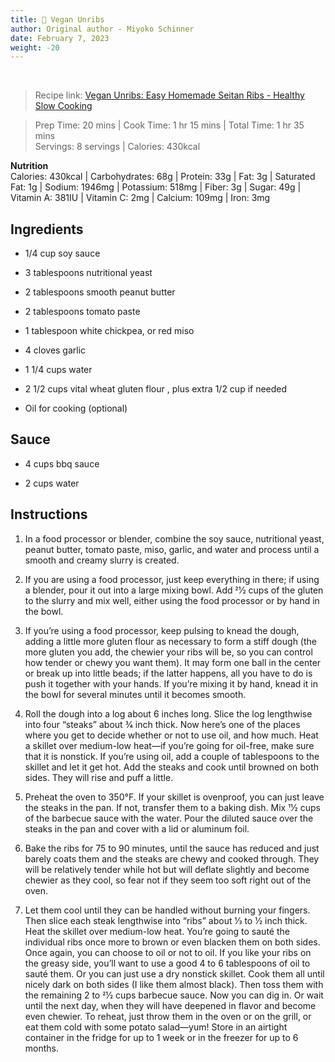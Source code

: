 ```yaml
---
title: 🍲 Vegan Unribs
author: Original author - Miyoko Schinner
date: February 7, 2023
weight: -20
---
```


<br />

> Recipe link: [Vegan Unribs: Easy Homemade Seitan Ribs - Healthy Slow Cooking](https://healthyslowcooking.com/unribs-from-the-homemade-vegan-pantry-by-miyoko-schinner/)

> Prep Time: 20 mins | Cook Time: 1 hr 15 mins | Total Time: 1 hr 35 mins  
> Servings: 8 servings | Calories: 430kcal

**Nutrition**  
Calories: 430kcal | Carbohydrates: 68g | Protein: 33g | Fat: 3g | Saturated Fat: 1g | Sodium: 1946mg | Potassium: 518mg | Fiber: 3g | Sugar: 49g | Vitamin A: 381IU | Vitamin C: 2mg | Calcium: 109mg | Iron: 3mg

## Ingredients

- 1/4 cup soy sauce

- 3 tablespoons nutritional yeast

- 2 tablespoons smooth peanut butter

- 2 tablespoons tomato paste

- 1 tablespoon white chickpea, or red miso

- 4 cloves garlic

- 1 1/4 cups water

- 2 1/2 cups vital wheat gluten flour , plus extra 1/2 cup if needed

- Oil for cooking (optional)

## Sauce

- 4 cups bbq sauce

- 2 cups water

## Instructions

1. In a food processor or blender, combine the soy sauce, nutritional yeast, peanut butter, tomato paste, miso, garlic, and water and process until a smooth and creamy slurry is created.

2. If you are using a food processor, just keep everything in there; if using a blender, pour it out into a large mixing bowl. Add 21⁄2 cups of the gluten to the slurry and mix well, either using the food processor or by hand in the bowl.

3. If you’re using a food processor, keep pulsing to knead the dough, adding a little more gluten flour as necessary to form a stiff dough (the more gluten you add, the chewier your ribs will be, so you can control how tender or chewy you want them). It may form one ball in the center or break up into little beads; if the latter happens, all you have to do is push it together with your hands. If you’re mixing it by hand, knead it in the bowl for several minutes until it becomes smooth.

4. Roll the dough into a log about 6 inches long. Slice the log lengthwise into four “steaks” about 3⁄4 inch thick. Now here’s one of the places where you get to decide whether or not to use oil, and how much. Heat a skillet over medium-low heat—if you’re going for oil-free, make sure that it is nonstick. If you’re using oil, add a couple of tablespoons to the skillet and let it get hot. Add the steaks and cook until browned on both sides. They will rise and puff a little.

5. Preheat the oven to 350°F. If your skillet is ovenproof, you can just leave the steaks in the pan. If not, transfer them to a baking dish. Mix 11⁄2 cups of the barbecue sauce with the water. Pour the diluted sauce over the steaks in the pan and cover with a lid or aluminum foil. 

6. Bake the ribs for 75 to 90 minutes, until the sauce has reduced and just barely coats them and the steaks are chewy and cooked through. They will be relatively tender while hot but will deflate slightly and become chewier as they cool, so fear not if they seem too soft right out of the oven.

7. Let them cool until they can be handled without burning your fingers. Then slice each steak lengthwise into “ribs” about 1⁄3 to 1⁄2 inch thick. Heat the skillet over medium-low heat. You’re going to sauté the individual ribs once more to brown or even blacken them on both sides. Once again, you can choose to oil or not to oil. If you like your ribs on the greasy side, you’ll want to use a good 4 to 6 tablespoons of oil to sauté them. Or you can just use a dry nonstick skillet. Cook them all until nicely dark on both sides (I like them almost black). Then toss them with the remaining 2 to 21⁄2 cups barbecue sauce. Now you can dig in. Or wait until the next day, when they will have deepened in flavor and become even chewier. To reheat, just throw them in the oven or on the grill, or eat them cold with some potato salad—yum! Store in an airtight container in the fridge for up to 1 week or in the freezer for up to 6 months.
